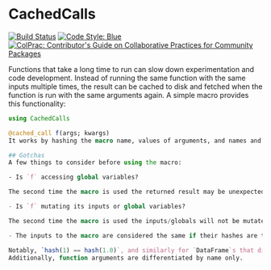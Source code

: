 # CachedCalls

[![Build Status](https://github.com/mzgubic/CachedCalls.jl/workflows/CI/badge.svg)](https://github.com/mzgubic/CachedCalls.jl/actions)
[![Code Style: Blue](https://img.shields.io/badge/code%20style-blue-4495d1.svg)](https://github.com/invenia/BlueStyle)
[![ColPrac: Contributor's Guide on Collaborative Practices for Community Packages](https://img.shields.io/badge/ColPrac-Contributor's%20Guide-blueviolet)](https://github.com/SciML/ColPrac)

Functions that take a long time to run can slow down experimentation and code development.
Instead of running the same function with the same inputs multiple times, the result can be cached to disk and fetched when the function is run with the same arguments again.
A simple macro provides this functionality:

```julia
using CachedCalls

@cached_call f(args; kwargs)
It works by hashing the macro name, values of arguments, and names and values of keyword arguments.

## Gotchas
A few things to consider before using the macro:

- Is `f` accessing global variables?

The second time the macro is used the returned result may be unexpected (if the global variable has changed)

- Is `f` mutating its inputs or global variables?

The second time the macro is used the inputs/globals will not be mutated.

- The inputs to the macro are considered the same if their hashes are the same.

Notably, `hash(1) == hash(1.0)`, and similarly for `DataFrame`s that differ only by column names.
Additionally, function arguments are differentiated by name only.
